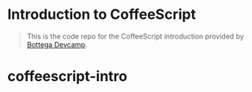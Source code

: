 # Introduction to CoffeeScript

> This is the code repo for the CoffeeScript introduction provided by [Bottega Devcamp](https://devcamp.com).
# coffeescript-intro
